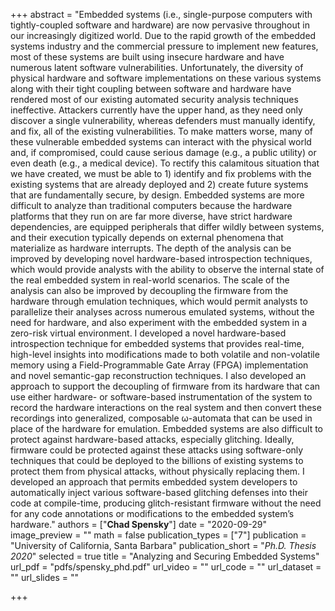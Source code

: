 +++
abstract = "Embedded systems (i.e., single-purpose computers with tightly-coupled software and hardware) are now pervasive throughout in our increasingly digitized world. Due to the rapid growth of the embedded systems industry and the commercial pressure to implement new features, most of these systems are built using insecure hardware and have numerous latent software vulnerabilities. Unfortunately, the diversity of physical hardware and software implementations on these various systems along with their tight coupling between software and hardware have rendered most of our existing automated security analysis techniques ineffective. Attackers currently have the upper hand, as they need only discover a single vulnerability, whereas defenders must manually identify, and fix, all of the existing vulnerabilities. To make matters worse, many of these vulnerable embedded systems can interact with the physical world and, if compromised, could cause serious damage (e.g., a public utility) or even death (e.g., a medical device). To rectify this calamitous situation that we have created, we must be able to 1) identify and fix problems with the existing systems that are already deployed and 2) create future systems that are fundamentally secure, by design. Embedded systems are more difficult to analyze than traditional computers because the hardware platforms that they run on are far more diverse, have strict hardware dependencies, are equipped peripherals that differ wildly between systems, and their execution typically depends on external phenomena that materialize as hardware interrupts. The depth of the analysis can be improved by developing novel hardware-based introspection techniques, which would provide analysts with the ability to observe the internal state of the real embedded system in real-world scenarios. The scale of the analysis can also be improved by decoupling the firmware from the hardware through emulation techniques, which would permit analysts to parallelize their analyses across numerous emulated systems, without the need for hardware, and also experiment with the embedded system in a zero-risk virtual environment. I developed a novel hardware-based introspection technique for embedded systems that provides real-time, high-level insights into modifications made to both volatile and non-volatile memory using a Field-Programmable Gate Array (FPGA) implementation and novel semantic-gap reconstruction techniques. I also developed an approach to support the decoupling of firmware from its hardware that can use either hardware- or software-based instrumentation of the system to record the hardware interactions on the real system and then convert these recordings into generalized, composable ω-automata that can be used in place of the hardware for emulation.  Embedded systems are also difficult to protect against hardware-based attacks, especially glitching. Ideally, firmware could be protected against these attacks using software-only techniques that could be deployed to the billions of existing systems to protect them from physical attacks, without physically replacing them. I developed an approach that permits embedded system developers to automatically inject various software-based glitching defenses into their code at compile-time, producing glitch-resistant firmware without the need for any code annotations or modifications to the embedded system’s hardware."
authors = ["**Chad Spensky**"]
date = "2020-09-29"
image_preview = ""
math = false
publication_types = ["7"]
publication = "University of California, Santa Barbara"
publication_short = "*Ph.D. Thesis 2020*"
selected = true
title = "Analyzing and Securing Embedded Systems"
url_pdf = "pdfs/spensky_phd.pdf"
url_video = ""
url_code = ""
url_dataset = ""
url_slides = ""


+++
